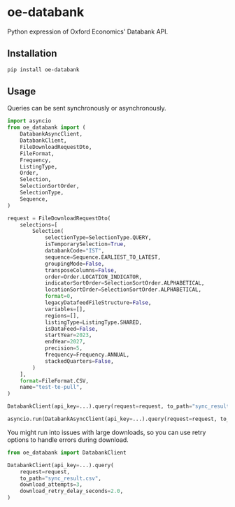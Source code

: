 # oe-databank

Python expression of Oxford Economics' Databank API.

## Installation

```bash
pip install oe-databank
```

## Usage

Queries can be sent synchronously or asynchronously.

```python
import asyncio
from oe_databank import (
    DatabankAsyncClient,
    DatabankClient,
    FileDownloadRequestDto,
    FileFormat,
    Frequency,
    ListingType,
    Order,
    Selection,
    SelectionSortOrder,
    SelectionType,
    Sequence,
)

request = FileDownloadRequestDto(
    selections=[
        Selection(
            selectionType=SelectionType.QUERY,
            isTemporarySelection=True,
            databankCode="IST",
            sequence=Sequence.EARLIEST_TO_LATEST,
            groupingMode=False,
            transposeColumns=False,
            order=Order.LOCATION_INDICATOR,
            indicatorSortOrder=SelectionSortOrder.ALPHABETICAL,
            locationSortOrder=SelectionSortOrder.ALPHABETICAL,
            format=0,
            legacyDatafeedFileStructure=False,
            variables=[],
            regions=[],
            listingType=ListingType.SHARED,
            isDataFeed=False,
            startYear=2023,
            endYear=2027,
            precision=5,
            frequency=Frequency.ANNUAL,
            stackedQuarters=False,
        )
    ],
    format=FileFormat.CSV,
    name="test-te-pull",
)

DatabankClient(api_key=...).query(request=request, to_path="sync_result.csv")

asyncio.run(DatabankAsyncClient(api_key=...).query(request=request, to_path="async_result.csv"))
```

You might run into issues with large downloads, so you can use retry options to handle errors during download.

```python
from oe_databank import DatabankClient

DatabankClient(api_key=...).query(
    request=request,
    to_path="sync_result.csv",
    download_attempts=3,
    download_retry_delay_seconds=2.0,
)
```
